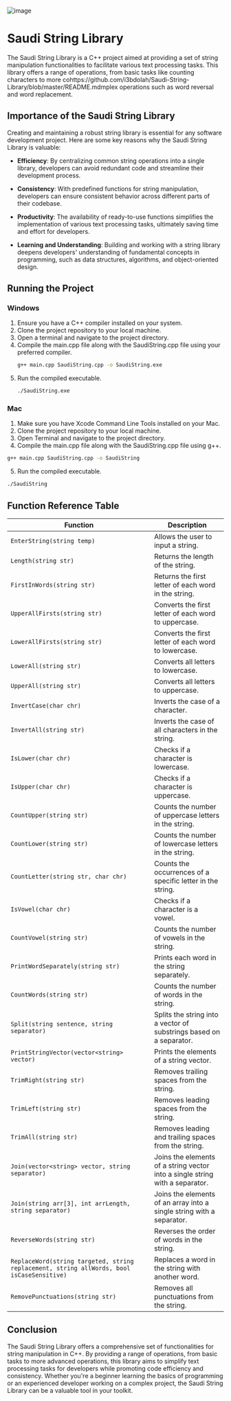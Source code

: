 ![image](https://github.com/i3bdolah/Saudi-String-Library/assets/80276711/2e70a28e-2271-4947-a483-298b297c8c87)

# Saudi String Library

The Saudi String Library is a C++ project aimed at providing a set of string manipulation functionalities to facilitate various text processing tasks. This library offers a range of operations, from basic tasks like counting characters to more cohttps://github.com/i3bdolah/Saudi-String-Library/blob/master/README.mdmplex operations such as word reversal and word replacement.

## Importance of the Saudi String Library

Creating and maintaining a robust string library is essential for any software development project. Here are some key reasons why the Saudi String Library is valuable:

- **Efficiency**: By centralizing common string operations into a single library, developers can avoid redundant code and streamline their development process.
  
- **Consistency**: With predefined functions for string manipulation, developers can ensure consistent behavior across different parts of their codebase.
  
- **Productivity**: The availability of ready-to-use functions simplifies the implementation of various text processing tasks, ultimately saving time and effort for developers.
  
- **Learning and Understanding**: Building and working with a string library deepens developers' understanding of fundamental concepts in programming, such as data structures, algorithms, and object-oriented design.

## Running the Project

### Windows

1. Ensure you have a C++ compiler installed on your system.
2. Clone the project repository to your local machine.
3. Open a terminal and navigate to the project directory.
4. Compile the main.cpp file along with the SaudiString.cpp file using your preferred compiler.
   ```bash
   g++ main.cpp SaudiString.cpp -o SaudiString.exe
   ```
5. Run the compiled executable.
   ```bash
   ./SaudiString.exe
   ```

### Mac

1. Make sure you have Xcode Command Line Tools installed on your Mac.
2. Clone the project repository to your local machine.
3. Open Terminal and navigate to the project directory.
4. Compile the main.cpp file along with the SaudiString.cpp file using g++.
  ```bash
  g++ main.cpp SaudiString.cpp -o SaudiString
  ```
5. Run the compiled executable.
  ```bash
./SaudiString
```

## Function Reference Table

| Function                            | Description                                                              |
|-------------------------------------|--------------------------------------------------------------------------|
| `EnterString(string temp)`          | Allows the user to input a string.                                       |
| `Length(string str)`                | Returns the length of the string.                                         |
| `FirstInWords(string str)`          | Returns the first letter of each word in the string.                      |
| `UpperAllFirsts(string str)`        | Converts the first letter of each word to uppercase.                      |
| `LowerAllFirsts(string str)`        | Converts the first letter of each word to lowercase.                      |
| `LowerAll(string str)`              | Converts all letters to lowercase.                                        |
| `UpperAll(string str)`              | Converts all letters to uppercase.                                        |
| `InvertCase(char chr)`              | Inverts the case of a character.                                         |
| `InvertAll(string str)`             | Inverts the case of all characters in the string.                         |
| `IsLower(char chr)`                 | Checks if a character is lowercase.                                       |
| `IsUpper(char chr)`                 | Checks if a character is uppercase.                                       |
| `CountUpper(string str)`            | Counts the number of uppercase letters in the string.                     |
| `CountLower(string str)`            | Counts the number of lowercase letters in the string.                     |
| `CountLetter(string str, char chr)` | Counts the occurrences of a specific letter in the string.                |
| `IsVowel(char chr)`                 | Checks if a character is a vowel.                                         |
| `CountVowel(string str)`            | Counts the number of vowels in the string.                                |
| `PrintWordSeparately(string str)`   | Prints each word in the string separately.                                |
| `CountWords(string str)`            | Counts the number of words in the string.                                 |
| `Split(string sentence, string separator)` | Splits the string into a vector of substrings based on a separator. |
| `PrintStringVector(vector<string> vector)` | Prints the elements of a string vector.                             |
| `TrimRight(string str)`             | Removes trailing spaces from the string.                                  |
| `TrimLeft(string str)`              | Removes leading spaces from the string.                                   |
| `TrimAll(string str)`               | Removes leading and trailing spaces from the string.                      |
| `Join(vector<string> vector, string separator)` | Joins the elements of a string vector into a single string with a separator. |
| `Join(string arr[3], int arrLength, string separator)` | Joins the elements of an array into a single string with a separator. |
| `ReverseWords(string str)`          | Reverses the order of words in the string.                                |
| `ReplaceWord(string targeted, string replacement, string allWords, bool isCaseSensitive)` | Replaces a word in the string with another word.          |
| `RemovePunctuations(string str)` | Removes all punctuations from the string.                               |

## Conclusion

The Saudi String Library offers a comprehensive set of functionalities for string manipulation in C++. By providing a range of operations, from basic tasks to more advanced operations, this library aims to simplify text processing tasks for developers while promoting code efficiency and consistency. Whether you're a beginner learning the basics of programming or an experienced developer working on a complex project, the Saudi String Library can be a valuable tool in your toolkit.
